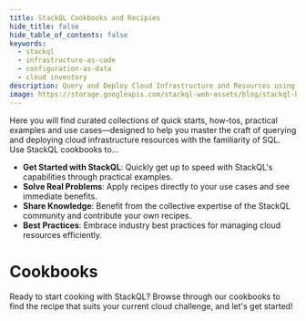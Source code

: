 ```yaml
---
title: StackQL Cookbooks and Recipies
hide_title: false
hide_table_of_contents: false
keywords:
  - stackql
  - infrastructure-as-code
  - configuration-as-data
  - cloud inventory
description: Query and Deploy Cloud Infrastructure and Resources using SQL
image: https://storage.googleapis.com/stackql-web-assets/blog/stackql-blog-post-featured-image.png
---
```


Here you will find curated collections of quick starts, how-tos, practical examples and use cases—designed to help you master the craft of querying and deploying cloud infrastructure resources with the familiarity of SQL.  Use StackQL cookbooks to...   

- **Get Started with StackQL**: Quickly get up to speed with StackQL's capabilities through practical examples.
- **Solve Real Problems**: Apply recipes directly to your use cases and see immediate benefits.
- **Share Knowledge**: Benefit from the collective expertise of the StackQL community and contribute your own recipes.
- **Best Practices**: Embrace industry best practices for managing cloud resources efficiently.

# Cookbooks

Ready to start cooking with StackQL? Browse through our cookbooks to find the recipe that suits your current cloud challenge, and let's get started!

<!-- [Begin with the Azure Cookbook](/docs/cookbooks/azure)
[Explore the Multi-Cloud Strategies](/docs/cookbooks/multi-cloud) -->
